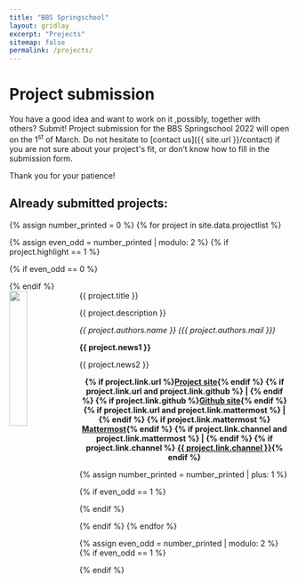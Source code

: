```yaml
---
title: "BBS Springschool"
layout: gridlay
excerpt: "Projects"
sitemap: false
permalink: /projects/
---
```



# Project submission

You have a good idea and want to work on it ,possibly, together with others? Submit! Project submission for the BBS Springschool 2022 will open on the 1<sup>st</sup> of March. Do not hesitate to [contact us]({{ site.url }}/contact) if you are not sure about your project's fit, or don’t know how to fill in the submission form.

Thank you for your patience!


## Already submitted projects:  

{% assign number_printed = 0 %}
{% for project in site.data.projectlist %}

{% assign even_odd = number_printed | modulo: 2 %}
{% if project.highlight == 1 %}

{% if even_odd == 0 %}
<div class="row">
{% endif %}

<div class="col-sm-6 clearfix">
 <div class="well">
  <pubtit>{{ project.title }}</pubtit>
  <img src="{{ site.url }}{{ site.baseurl }}/images/project_pic/{{ project.image }}" class="img-responsive" width="25%" style="float: left" />
  <p>{{ project.description }}</p>
  <p><em>{{ project.authors.name }} ({{ project.authors.mail }})</em></p>
  <p class="text-danger"><strong> {{ project.news1 }}</strong></p>
  <p> {{ project.news2 }}</p>
  <p>
  <center>
  <strong>
  {% if project.link.url %}<a href="{{ project.link.url }}">Project site</a>{% endif %}
  {% if project.link.url and project.link.github %} | {% endif %}
  {% if project.link.github %}<a href="{{ project.link.github }}">Github site</a>{% endif %}
  {% if project.link.url and project.link.mattermost %} | {% endif %}
  {% if project.link.mattermost %} <a href="{{ project.link.mattermost }}">Mattermost</a>{% endif %}
  {% if project.link.channel and project.link.mattermost %} | {% endif %}
  {% if project.link.channel %} <a href="{{ project.link.channel-ling }}">{{ project.link.channel }}</a>{% endif %}
  </strong>
  </center>
  </p>
 </div>
</div>

{% assign number_printed = number_printed | plus: 1 %}

{% if even_odd == 1 %}
</div>
{% endif %}

{% endif %}
{% endfor %}

{% assign even_odd = number_printed | modulo: 2 %}
{% if even_odd == 1 %}
</div>
{% endif %}
